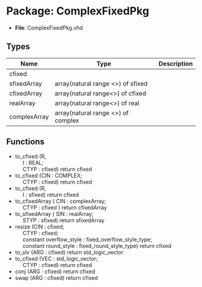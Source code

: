 # Package: ComplexFixedPkg

- **File**: ComplexFixedPkg.vhd
## Types

| Name         | Type                                | Description |
| ------------ | ----------------------------------- | ----------- |
| cfixed       |                                     |             |
| sfixedArray  | array(natural range <>) of sfixed   |             |
| cfixedArray  | array(natural range<>)  of cfixed   |             |
| realArray    | array(natural range<>) of real      |             |
| complexArray | array(natural range <>) of complex  |             |
## Functions
- to_cfixed <font id="function_arguments">(R,<br><span style="padding-left:20px"> I : REAL;<br><span style="padding-left:20px"> CTYP : cfixed) </font> <font id="function_return">return cfixed </font>
- to_cfixed <font id="function_arguments">(CIN : COMPLEX;<br><span style="padding-left:20px"> CTYP : cfixed) </font> <font id="function_return">return cfixed </font>
- to_cfixed <font id="function_arguments">(R,<br><span style="padding-left:20px"> I : sfixed) </font> <font id="function_return">return cfixed </font>
- to_cfixedArray <font id="function_arguments">( CIN : complexArray;<br><span style="padding-left:20px"> CTYP : cfixed ) </font> <font id="function_return">return cfixedArray </font>
- to_sfixedArray <font id="function_arguments">( SIN : realArray;<br><span style="padding-left:20px"> STYP : sfixed) </font> <font id="function_return">return sfixedArray </font>
- resize <font id="function_arguments">(CIN  : cfixed;<br><span style="padding-left:20px"> CTYP : cfixed;<br><span style="padding-left:20px"> constant overflow_style : fixed_overflow_style_type;<br><span style="padding-left:20px"> constant round_style    : fixed_round_style_type) </font> <font id="function_return">return cfixed </font>
- to_slv <font id="function_arguments">(ARG : cfixed) </font> <font id="function_return">return std_logic_vector </font>
- to_cfixed <font id="function_arguments">(VEC : std_logic_vector;<br><span style="padding-left:20px"> CTYP : cfixed) </font> <font id="function_return">return cfixed </font>
- conj <font id="function_arguments">(ARG : cfixed) </font> <font id="function_return">return cfixed </font>
- swap <font id="function_arguments">(ARG : cfixed) </font> <font id="function_return">return cfixed </font>
